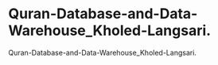 # Quran-Database-and-Data-Warehouse_Kholed-Langsari.
Quran-Database-and-Data-Warehouse_Kholed-Langsari. 
